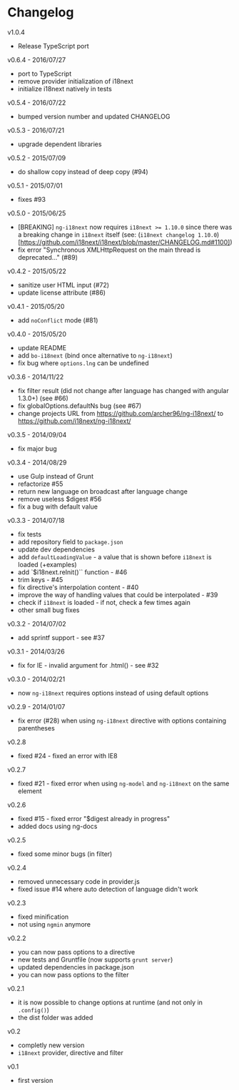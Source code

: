 # Changelog #
v1.0.4
- Release TypeScript port

v0.6.4 - 2016/07/27
- port to TypeScript
- remove provider initialization of i18next
- initialize i18next natively in tests

v0.5.4 - 2016/07/22
- bumped version number and updated CHANGELOG

v0.5.3 - 2016/07/21
- upgrade dependent libraries

v0.5.2 - 2015/07/09
- do shallow copy instead of deep copy (#94)

v0.5.1 - 2015/07/01
- fixes #93

v0.5.0 - 2015/06/25
- [BREAKING] `ng-i18next` now requires `i18next >= 1.10.0` since there was a breaking change in `i18next` itself (see: (`i18next changelog 1.10.0`)[https://github.com/i18next/i18next/blob/master/CHANGELOG.md#1100])
- fix error "Synchronous XMLHttpRequest on the main thread is deprecated..." (#89)

v0.4.2 - 2015/05/22
- sanitize user HTML input (#72)
- update license attribute (#86)

v0.4.1 - 2015/05/20
- add `noConflict` mode (#81)

v0.4.0 - 2015/05/20
- update README
- add `bo-i18next` (bind once alternative to `ng-i18next`)
- fix bug where `options.lng` can be undefined

v0.3.6 - 2014/11/22
- fix filter result (did not change after language has changed with angular 1.3.0+) (see #66)
- fix globalOptions.defaultNs bug (see #67)
- change projects URL from https://github.com/archer96/ng-i18next/ to https://github.com/i18next/ng-i18next/

v0.3.5 - 2014/09/04
- fix major bug

v0.3.4 - 2014/08/29
- use Gulp instead of Grunt
- refactorize #55
- return new language on broadcast after language change
- remove useless $digest #56
- fix a bug with default value

v0.3.3 - 2014/07/18
- fix tests
- add repository field to `package.json`
- update dev dependencies
- add `defaultLoadingValue` - a value that is shown before `i18next` is loaded (+examples)
- add `$i18next.reInit()`` function - #46
- trim keys - #45
- fix directive's interpolation content - #40
- improve the way of handling values that could be interpolated - #39
- check if `i18next` is loaded - if not, check a few times again
- other small bug fixes

v0.3.2 - 2014/07/02
- add sprintf support - see #37

v0.3.1 - 2014/03/26
- fix for IE - invalid argument for .html() - see #32

v0.3.0 - 2014/02/21
- now `ng-i18next` requires options instead of using default options

v0.2.9 - 2014/01/07
- fix error (#28) when using `ng-i18next` directive with options containing parentheses

v0.2.8
- fixed #24 - fixed an error with IE8

v0.2.7
- fixed #21 - fixed error when using `ng-model` and `ng-i18next` on the same element

v0.2.6
- fixed #15 - fixed error "$digest already in progress"
- added docs using ng-docs

v0.2.5
- fixed some minor bugs (in filter)

v0.2.4
- removed unnecessary code in provider.js
- fixed issue #14 where auto detection of language didn't work

v0.2.3
- fixed minification
- not using `ngmin` anymore

v0.2.2
- you can now pass options to a directive
- new tests and Gruntfile (now supports `grunt server`)
- updated dependencies in package.json
- you can now pass options to the filter

v0.2.1
- it is now possible to change options at runtime (and not only in `.config()`)
- the dist folder was added

v0.2
- completly new version
- `i18next` provider, directive and filter

v0.1
- first version
